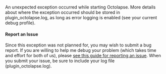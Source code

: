 An unexpected exception occurred while starting Octolapse.  More details about where the exception occurred should be stored in plugin_octolapse.log, as long as error logging is enabled (see your current debug profile).

#### Report an Issue
Since this exception was not planned for, you may wish to submit a bug report.  If you are willing to help me debug your problem (which takes time and effort for both of us), please <a href="https://github.com/FormerLurker/Octolapse/wiki/Report-a-Bug" title="How to report an issue in the Octolapse github repository" target="_blank">see this guide for reporting an issue</a>.  When you submit your issue, be sure to include your log file (plugin_octolapse.log).

